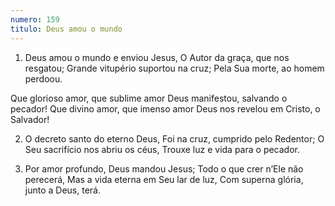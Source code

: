 ```yaml
---
numero: 159
titulo: Deus amou o mundo
---
```

1. Deus amou o mundo e enviou Jesus,
O Autor da graça, que nos resgatou;
Grande vitupério suportou na cruz;
Pela Sua morte, ao homem perdoou.

Que glorioso amor, que sublime amor
Deus manifestou, salvando o pecador!
Que divino amor, que imenso amor
Deus nos revelou em Cristo, o Salvador!

2. O decreto santo do eterno Deus,
Foi na cruz, cumprido pelo Redentor;
O Seu sacrifício nos abriu os céus,
Trouxe luz e vida para o pecador.

3. Por amor profundo, Deus mandou Jesus;
Todo o que crer n’Ele não perecerá,
Mas a vida eterna em Seu lar de luz,
Com superna glória, junto a Deus, terá.
